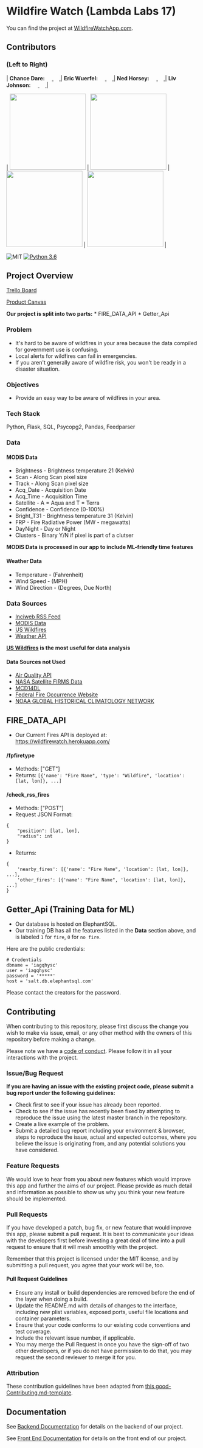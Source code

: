 # Wildfire Watch (Lambda Labs 17)
You can find the project at [WildfireWatchApp.com](https://www.wildfirewatchapp.com/).

## Contributors
### (Left to Right)

| **Chance Dare:** [<img src="https://github.com/favicon.ico" width="15"> ](https://github.com/ChanceDurr) [<img src="https://static.licdn.com/sc/h/al2o9zrvru7aqj8e1x2rzsrca" width="15"> ](https://www.linkedin.com/in/chancedare) | **Eric Wuerfel:** [<img src="https://github.com/favicon.ico" width="15"> ](https://github.com/eWuerfel66) [<img src="https://static.licdn.com/sc/h/al2o9zrvru7aqj8e1x2rzsrca" width="15"> ](https://www.linkedin.com/in/eric-wuerfel/) |                                  **Ned Horsey:** [<img src="https://github.com/favicon.ico" width="15"> ](https://github.com/Rice-from-data) [<img src="https://static.licdn.com/sc/h/al2o9zrvru7aqj8e1x2rzsrca" width="15"> ](https://www.linkedin.com/in/edmond-horsey) | **Liv Johnson:** [<img src="https://github.com/favicon.ico" width="15"> ](https://github.com/livjab) [<img src="https://static.licdn.com/sc/h/al2o9zrvru7aqj8e1x2rzsrca" width="15"> ](https://www.linkedin.com/in/liv-johnson-015523144/) |

|                      [<img src="https://avatars2.githubusercontent.com/u/46852089?s=400&v=4" width = "200" />](https://github.com/ChanceDurr)                       |                      [<img src="https://avatars0.githubusercontent.com/u/37782589?s=400&v=4" width = "200" />](https://github.com/ewuerfel66)                       |                      [<img src="https://avatars1.githubusercontent.com/u/44828872?s=460&v=4" width = "200" />](https://github.com/Rice-from-data)                       |                      [<img src="https://avatars2.githubusercontent.com/u/23245487?s=460&v=4" width = "200" />](https://github.com/livjab)                       |

![MIT](https://img.shields.io/packagist/l/doctrine/orm.svg)
[![Python 3.6](https://img.shields.io/badge/python-3.6-blue.svg)](https://www.python.org/downloads/release/python-360/)

## Project Overview

[Trello Board](https://trello.com/b/OVbzoexc/labs17-forest-fire-watch)

[Product Canvas](https://www.notion.so/dd55f670427b40f7bc0503e36ad58ea9?v=d4cc255c2ad341a1b2ccd03f0d8d86f9)

**Our project is split into two parts:**
	* FIRE_DATA_API
	* Getter_Api

### Problem

 - It's hard to be aware of wildfires in your area because the data compiled for government use is confusing.
 - Local alerts for wildfires can fail in emergencies.
 - If you aren't generally aware of wildfire risk, you won't be ready in a disaster situation.
 
### Objectives
 
 - Provide an easy way to be aware of wildfires in your area.

### Tech Stack

Python, Flask, SQL, Psycopg2, Pandas, Feedparser

### Data

#### MODIS Data
-   Brightness - Brightness temperature 21 (Kelvin) 
-   Scan - Along Scan pixel size 
-   Track - Along Scan pixel size
-   Acq_Date - Acquisition Date 
-   Acq_Time  - Acquisition Time 
-   Satellite - A = Aqua and T = Terra
-   Confidence - Confidence (0-100%) 
-   Bright_T31 - Brightness temperature 31 (Kelvin) 
-   FRP - Fire Radiative Power (MW - megawatts) 
-   DayNight  - Day or Night 
-   Clusters - Binary Y/N if pixel is part of a clutser

**MODIS Data is processed in our app to include ML-friendly time features**

#### Weather Data
-   Temperature - (Fahrenheit)
-   Wind Speed - (MPH)
-   Wind Direction - (Degrees, Due North)

### Data Sources

-   [Inciweb RSS Feed](https://inciweb.nwcg.gov/feeds/rss/incidents/)
-   [MODIS Data](https://firms.modaps.eosdis.nasa.gov/data/active_fire/c6/csv/MODIS_C6_USA_contiguous_and_Hawaii_24h.csv)
-   [US Wildfires](https://www.kaggle.com/rtatman/188-million-us-wildfires)
-   [Weather API](http://api.openweathermap.org/data/2.5/weather?)

**[US Wildfires](https://www.kaggle.com/rtatman/188-million-us-wildfires) is the most useful for data analysis**

#### Data Sources not Used
-   [Air Quality API](https://openaq.org/#/?_k=ww3pis)
-   [NASA Satellite FIRMS Data](https://firms.modaps.eosdis.nasa.gov/active_fire/#firms-txt)
-   [MCD14DL](https://earthdata.nasa.gov/earth-observation-data/near-real-time/firms/c6-mcd14dl#ed-firms-attributes)
-   [Federal Fire Occurrence Website](https://wildfire.cr.usgs.gov/firehistory)
-   [NOAA GLOBAL HISTORICAL CLIMATOLOGY NETWORK](https://www.ncdc.noaa.gov/data-access/land-based-station-data/land-based-datasets/global-historical-climatology-network-monthly-version-4)

## FIRE_DATA_API
- Our Current Fires API is deployed at: https://wildfirewatch.herokuapp.com/

#### /fpfiretype
- Methods: ["GET"]
- Returns: `[{'name': "Fire Name", 'type': "Wildfire", 'location': [lat, lon]}, ...]`

#### /check_rss_fires
- Methods: ["POST"]
- Request JSON Format:
```
{
	"position": [lat, lon],
	"radius": int
}
```
- Returns: 
```
{
	'nearby_fires': [{'name': "Fire Name", 'location': [lat, lon]}, ...],
	'other_fires': [{'name': "Fire Name", 'location': [lat, lon]}, ...]
}
```

## Getter_Api (Training Data for ML)
- Our database is hosted on ElephantSQL.
- Our training DB has all the features listed in the **Data** section above, and is labeled `1` for `fire`, `0` for `no fire`.

Here are the public credentials:
```
# Credentials
dbname = 'iagqhysc'
user = 'iagqhysc'
password = '*****'
host = 'salt.db.elephantsql.com'
```
Please contact the creators for the password.

## Contributing

When contributing to this repository, please first discuss the change you wish to make via issue, email, or any other method with the owners of this repository before making a change.

Please note we have a [code of conduct](./CODE_OF_CONDUCT.md). Please follow it in all your interactions with the project.

### Issue/Bug Request

 **If you are having an issue with the existing project code, please submit a bug report under the following guidelines:**
 - Check first to see if your issue has already been reported.
 - Check to see if the issue has recently been fixed by attempting to reproduce the issue using the latest master branch in the repository.
 - Create a live example of the problem.
 - Submit a detailed bug report including your environment & browser, steps to reproduce the issue, actual and expected outcomes,  where you believe the issue is originating from, and any potential solutions you have considered.

### Feature Requests

We would love to hear from you about new features which would improve this app and further the aims of our project. Please provide as much detail and information as possible to show us why you think your new feature should be implemented.

### Pull Requests

If you have developed a patch, bug fix, or new feature that would improve this app, please submit a pull request. It is best to communicate your ideas with the developers first before investing a great deal of time into a pull request to ensure that it will mesh smoothly with the project.

Remember that this project is licensed under the MIT license, and by submitting a pull request, you agree that your work will be, too.

#### Pull Request Guidelines

- Ensure any install or build dependencies are removed before the end of the layer when doing a build.
- Update the README.md with details of changes to the interface, including new plist variables, exposed ports, useful file locations and container parameters.
- Ensure that your code conforms to our existing code conventions and test coverage.
- Include the relevant issue number, if applicable.
- You may merge the Pull Request in once you have the sign-off of two other developers, or if you do not have permission to do that, you may request the second reviewer to merge it for you.

### Attribution

These contribution guidelines have been adapted from [this good-Contributing.md-template](https://gist.github.com/PurpleBooth/b24679402957c63ec426).

## Documentation

See [Backend Documentation](https://github.com/Lambda-School-Labs/forest-fire-watch-be) for details on the backend of our project.

See [Front End Documentation](https://github.com/Lambda-School-Labs/forest-fire-watch-fe) for details on the front end of our project.